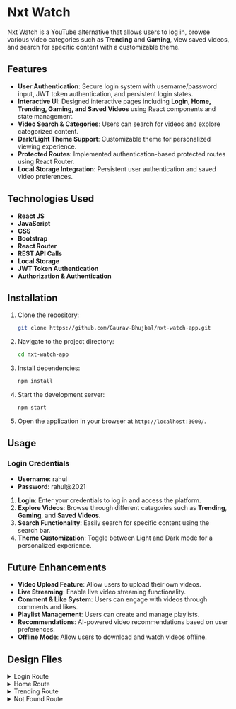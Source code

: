 # Nxt Watch

Nxt Watch is a YouTube alternative that allows users to log in, browse various video categories such as **Trending** and **Gaming**, view saved videos, and search for specific content with a customizable theme.

## Features

- **User Authentication**: Secure login system with username/password input, JWT token authentication, and persistent login states.
- **Interactive UI**: Designed interactive pages including **Login, Home, Trending, Gaming, and Saved Videos** using React components and state management.
- **Video Search & Categories**: Users can search for videos and explore categorized content.
- **Dark/Light Theme Support**: Customizable theme for personalized viewing experience.
- **Protected Routes**: Implemented authentication-based protected routes using React Router.
- **Local Storage Integration**: Persistent user authentication and saved video preferences.

## Technologies Used

- **React JS**
- **JavaScript**
- **CSS**
- **Bootstrap**
- **React Router**
- **REST API Calls**
- **Local Storage**
- **JWT Token Authentication**
- **Authorization & Authentication**

## Installation

1. Clone the repository:
   ```sh
   git clone https://github.com/Gaurav-Bhujbal/nxt-watch-app.git
   ```
2. Navigate to the project directory:
   ```sh
   cd nxt-watch-app
   ```
3. Install dependencies:
   ```sh
   npm install
   ```
4. Start the development server:
   ```sh
   npm start
   ```
5. Open the application in your browser at `http://localhost:3000/`.

## Usage

### Login Credentials
- **Username**: rahul
- **Password**: rahul@2021

1. **Login**: Enter your credentials to log in and access the platform.
2. **Explore Videos**: Browse through different categories such as **Trending**, **Gaming**, and **Saved Videos**.
3. **Search Functionality**: Easily search for specific content using the search bar.
4. **Theme Customization**: Toggle between Light and Dark mode for a personalized experience.

## Future Enhancements

- **Video Upload Feature**: Allow users to upload their own videos.
- **Live Streaming**: Enable live video streaming functionality.
- **Comment & Like System**: Users can engage with videos through comments and likes.
- **Playlist Management**: Users can create and manage playlists.
- **Recommendations**: AI-powered video recommendations based on user preferences.
- **Offline Mode**: Allow users to download and watch videos offline.

## Design Files

<details>
<summary>Login Route</summary>

- [Extra Small (Size < 576px) and Small (Size >= 576px) - Login](https://assets.ccbp.in/frontend/content/react-js/nxt-watch-login-sm-outputs.png)
- [Extra Small (Size < 576px) and Small (Size >= 576px) - Login Failure - Light Theme](https://assets.ccbp.in/frontend/content/react-js/nxt-watch-login-failure-sm-outputs.png)
- [Medium (Size >= 768px), Large (Size >= 992px) and Extra Large (Size >= 1200px) - Login - Light Theme](https://assets.ccbp.in/frontend/content/react-js/nxt-watch-login-light-theme-lg-output.png)
- [Medium (Size >= 768px), Large (Size >= 992px) and Extra Large (Size >= 1200px) - Login - Dark Theme](https://assets.ccbp.in/frontend/content/react-js/nxt-watch-login-dark-theme-lg-output.png)
- [Medium (Size >= 768px), Large (Size >= 992px) and Extra Large (Size >= 1200px) - Login Failure - Light Theme](https://assets.ccbp.in/frontend/content/react-js/nxt-watch-login-failure-light-theme-lg-output-v0.png)
- [Medium (Size >= 768px), Large (Size >= 992px) and Extra Large (Size >= 1200px) - Login Failure - Dark Theme](https://assets.ccbp.in/frontend/content/react-js/nxt-watch-login-failure-dark-theme-lg-output-v1.png)

</details>

<details>
<summary>Home Route</summary>

- [Extra Small (Size < 576px) - Home](https://assets.ccbp.in/frontend/content/react-js/nxt-watch-home-success-xs-outputs.png)
- [Small (Size >= 576px) - Home - Light Theme](https://assets.ccbp.in/frontend/content/react-js/nxt-watch-home-success-light-theme-sm-output.png)
- [Small (Size >= 576px) - Home - Dark Theme](https://assets.ccbp.in/frontend/content/react-js/nxt-watch-home-success-dark-theme-sm-output.png)
- [Extra Small (Size < 576px) and Small (Size >= 576px) - Home - No Search Results](https://assets.ccbp.in/frontend/content/react-js/nxt-watch-home-no-videos-sm-outputs.png)
- [Extra Small (Size < 576px) and Small (Size >= 576px) - Home Failure](https://assets.ccbp.in/frontend/content/react-js/nxt-watch-home-failure-sm-outputs.png)
- [Medium (Size >= 768px), Large (Size >= 992px) and Extra Large (Size >= 1200px) - Home - Light Theme](https://assets.ccbp.in/frontend/content/react-js/nxt-watch-home-success-light-theme-lg-output-v0.png)
- [Medium (Size >= 768px), Large (Size >= 992px) and Extra Large (Size >= 1200px) - Home - Dark Theme](https://assets.ccbp.in/frontend/content/react-js/nxt-watch-home-success-dark-theme-lg-output-v0.png)

</details>

<details>
<summary>Trending Route</summary>

- [Extra Small (Size < 576px) - Trending](https://assets.ccbp.in/frontend/content/react-js/nxt-watch-trending-success-xs-outputs.png)
- [Small (Size >= 576px) - Trending - Light Theme](https://assets.ccbp.in/frontend/content/react-js/nxt-watch-trending-success-light-theme-sm-output.png)
- [Small (Size >= 576px) - Trending - Dark Theme](https://assets.ccbp.in/frontend/content/react-js/nxt-watch-trending-success-dark-theme-sm-output.png)

</details>

<details>
<summary>Not Found Route</summary>

- [Extra Small (Size < 576px) and Small (Size >= 576px) - Not Found](https://assets.ccbp.in/frontend/content/react-js/nxt-watch-page-not-found-sm-output.png)
- [Medium (Size >= 768px), Large (Size >= 992px) and Extra Large (Size >= 1200px) - Not Found](https://assets.ccbp.in/frontend/content/react-js/nxt-watch-page-not-found-light-theme-lg-output-v0.png)

</details>
